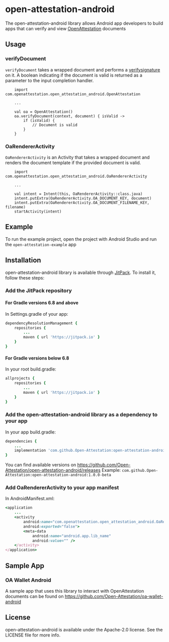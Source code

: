# open-attestation-android
The open-attestation-android library allows Android app developers to build apps that can verify and view [OpenAttestation](https://www.openattestation.com/) documents

## Usage
### verifyDocument
`verifyDocument` takes a wrapped document and performs a [verifysignature](https://github.com/Open-Attestation/open-attestation#verify-signature-of-document) on it. A boolean indicating if the document is valid is returned as a parameter to the input completion handler.

```
    import com.openattestation.open_attestation_android.OpenAttestation
    
    ...
    
    val oa = OpenAttestation()
    oa.verifyDocument(context, document) { isValid ->
        if (isValid) {
            // Document is valid
        }
    }
```
### OaRendererActivity
`OaRendererActivity` is an Activity that takes a wrapped document and renders the document template if the provided document is valid.
```
    import com.openattestation.open_attestation_android.OaRendererActivity
    
    ...
    
    val intent = Intent(this, OaRendererActivity::class.java)
    intent.putExtra(OaRendererActivity.OA_DOCUMENT_KEY, document)
    intent.putExtra(OaRendererActivity.OA_DOCUMENT_FILENAME_KEY, filename)
    startActivity(intent)
```

## Example

To run the example project, open the project with Android Studio and run the `open-attestation-example` app

## Installation

open-attestation-android library is available through [JitPack](https://jitpack.io/). To install
it, follow these steps:

### Add the JitPack repository

#### For Gradle versions 6.8 and above
In Settings.gradle of your app:
```ruby
dependencyResolutionManagement {
    repositories {
        ...
        maven { url 'https://jitpack.io' }
    }
}
```
#### For Gradle versions below 6.8
In your root build.gradle:
```ruby
allprojects {
    repositories {
        ...
        maven { url 'https://jitpack.io' }
    }
}
```

### Add the open-attestation-android library as a dependency to your app
In your app build.gradle:
```ruby
dependencies {
    ...
    implementation 'com.github.Open-Attestation:open-attestation-android:<VERSION>'
}
```
You can find available versions on https://github.com/Open-Attestation/open-attestation-android/releases
Example: `com.github.Open-Attestation:open-attestation-android:1.0.0-beta`

### Add OaRendererActivity to your app manifest
In AndroidManifest.xml:
```ruby
<application
    ...
    <activity
        android:name="com.openattestation.open_attestation_android.OaRendererActivity"
        android:exported="false">
        <meta-data
            android:name="android.app.lib_name"
            android:value="" />
    </activity>
</application>
```

## Sample App
### OA Wallet Android
A sample app that uses this library to interact with OpenAttestation documents can be found on https://github.com/Open-Attestation/oa-wallet-android

## License

open-attestation-android is available under the Apache-2.0 license. See the LICENSE file for more info.